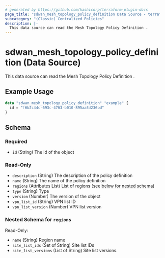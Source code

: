 ```yaml
---
# generated by https://github.com/hashicorp/terraform-plugin-docs
page_title: "sdwan_mesh_topology_policy_definition Data Source - terraform-provider-sdwan"
subcategory: "(Classic) Centralized Policies"
description: |-
  This data source can read the Mesh Topology Policy Definition .
---
```


# sdwan_mesh_topology_policy_definition (Data Source)

This data source can read the Mesh Topology Policy Definition .

## Example Usage

```terraform
data "sdwan_mesh_topology_policy_definition" "example" {
  id = "f6b2c44c-693c-4763-b010-895aa3d236bd"
}
```

<!-- schema generated by tfplugindocs -->
## Schema

### Required

- `id` (String) The id of the object

### Read-Only

- `description` (String) The description of the policy definition
- `name` (String) The name of the policy definition
- `regions` (Attributes List) List of regions (see [below for nested schema](#nestedatt--regions))
- `type` (String) Type
- `version` (Number) The version of the object
- `vpn_list_id` (String) VPN list ID
- `vpn_list_version` (Number) VPN list version

<a id="nestedatt--regions"></a>
### Nested Schema for `regions`

Read-Only:

- `name` (String) Region name
- `site_list_ids` (Set of String) Site list IDs
- `site_list_versions` (List of String) Site list versions

